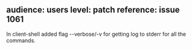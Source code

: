 audience: users
level: patch
reference: issue 1061
---
In client-shell added flag --verbose/-v for getting log to stderr for all the commands.
